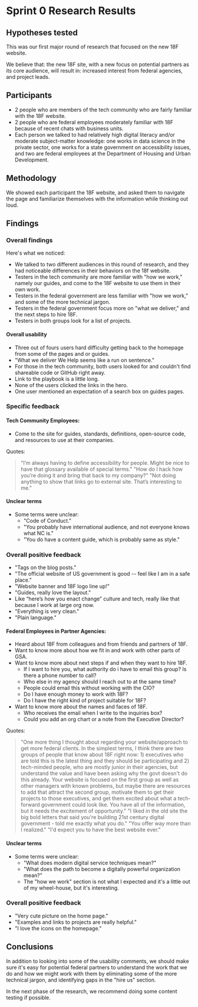 
# Sprint 0 Research Results

## Hypotheses tested

This was our first major round of research that focused on the new 18F website.

We believe that: the new 18F site, with a new focus on potential partners as its core audience,
will result in: increased interest from federal agencies, and project leads.

## Participants

* 2 people who are members of the tech community who are fairly familiar with the 18F website.
* 2 people who are federal employees moderately familiar with 18F because of recent chats with business units.
* Each person we talked to had relatively high digital literacy and/or moderate subject-matter knowledge: one works in data science in the private sector, one works for a state government on accessibility issues, and two are federal employees at the Department of Housing and Urban Development.

## Methodology

We showed each participant the 18F website, and asked them to navigate the page and familiarize themselves with the information while thinking out loud.

## Findings

### Overall findings

Here's what we noticed:

* We talked to two different audiences in this round of research, and they had noticeable differences in their behaviors on the 18f website.
* Testers in the tech community are more familiar with "how we work," namely our guides, and come to the 18F website to use them in their own work.
* Testers in the federal government are less familiar with "how we work," and some of the more technical jargon.
* Testers in the federal government focus more on "what we deliver," and the next steps to hire 18F.
* Testers in both groups look for a list of projects.


#### Overall usability

- Three out of fours users hard difficulty getting back to the homepage from some of the pages and or guides.
- "What we deliver We Help seems like a run on sentence."
- For those in the tech community, both users looked for and couldn't find shareable code or GitHub right away.
- Link to the playbook is a little long.
- None of the users clicked the links in the hero.
- One user mentioned an expectation of a search box on guides pages.


### Specific feedback

#### Tech Community Employees:

- Come to the site for guides, standards, definitions, open-source code, and resources to use at their companies.

Quotes:

> "I’m always having to define accessibility for people. Might be nice to have that glossary available of special terms."
> "How do I hack how you’re doing it and bring that back to my company?"
> "Not doing anything to show that links go to external site. That’s interesting to me."


#### Unclear terms

- Some terms were unclear:
    + "Code of Conduct."
    + "You probably have international audience, and not everyone knows what NC is."
    + "You do have a content guide, which is probably same as style."

### Overall positive feedback

- "Tags on the blog posts."
- "The official website of US government is good -- feel like I am in a safe place."
- "Website banner and 18F logo line up!"
- "Guides, really love the layout."
- Like “here’s how you enact change” culture and tech, really like that because I work at large org now.
- "Everything is very clean."
- "Plain language."

#### Federal Employees in Partner Agencies:

- Heard about 18F from colleagues and from friends and partners of 18F.
- Want to know more about how we fit in and work with other parts of GSA.
- Want to know more about next steps if and when they want to hire 18F.
    + If I want to hire you, what authority do i have to email this group? Is there a phone number to call?
    + Who else in my agency should I reach out to at the same time?
    + People could email this without working with the CIO?
    + Do I have enough money to work with 18F?
    + Do I have the right kind of project suitable for 18F?
- Want to know more about the names and faces of 18F.
    + Who receives the email when I write to the inquiries box?
    + Could you add an org chart or a note from the Executive Director?

Quotes:

> "One more thing I thought about regarding your website/approach to get more federal clients. In the simplest terms, I think there are two groups of people that know about 18F right now: 1) executives who are told this is the latest thing and they should be participating and 2) tech-minded people, who are mostly junior in their agencies, but understand the value and have been asking why the govt doesn't do this already. Your website is focused on the first group as well as other managers with known problems, but maybe there are resources to add that attract the second group, motivate them to get their projects to those executives, and get them excited about what a tech-forward government could look like. You have all of the information, but it needs the excitement of opportunity."
> "I liked in the old site the big bold letters that said you're building 21st century digital government - told me exactly what you do."
> "You offer way more than I realized."
> "I'd expect you to have the best website ever."

#### Unclear terms

- Some terms were unclear:
    + "What does modern digital service techniques mean?"
    + "What does the path to become a digitally powerful organization mean?"
    + The "how we work" section is not what I expected and it's a little out of my wheel-house, but it's interesting.

### Overall positive feedback

- "Very cute picture on the home page."
- "Examples and links to projects are really helpful."
- "I love the icons on the homepage."


## Conclusions

In addition to looking into some of the usability comments, we should make sure it's easy for potential federal partners to understand the work that we do and how we might work with them by eliminating some of the more technical jargon, and identifying gaps in the "hire us" section.

In the next phase of the research, we recommend doing some content testing if possible.
